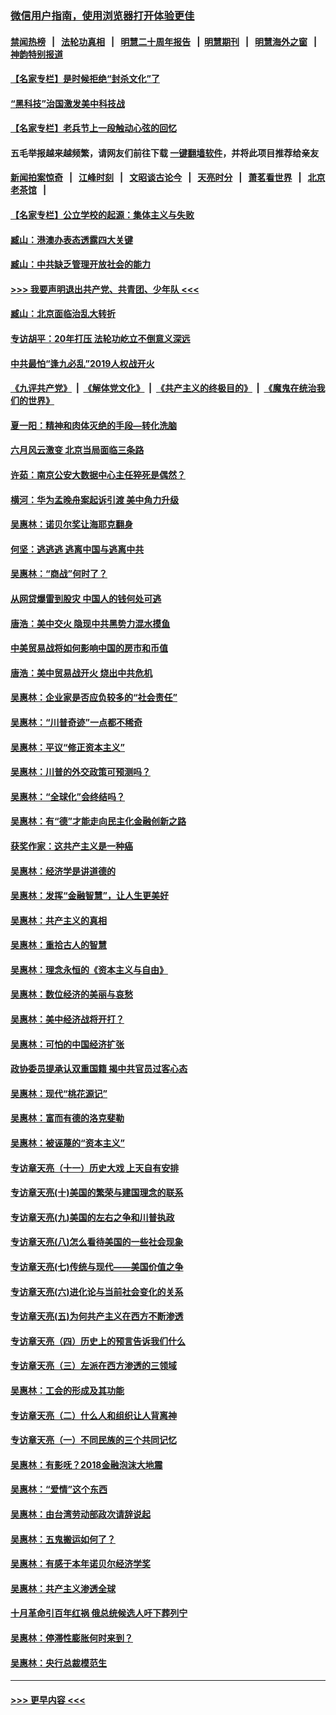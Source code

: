 ### [微信用户指南，使用浏览器打开体验更佳](https://github.com/gfw-breaker/banned-news1/blob/master/indexes/wechat-guide.md?t=0)
#### [禁闻热榜](热点新闻.md?t=0)  &nbsp;&nbsp;|&nbsp;&nbsp; [法轮功真相](https://github.com/gfw-breaker/truth/blob/master/README.md?t=0) &nbsp;&nbsp;|&nbsp;&nbsp; [明慧二十周年报告](https://github.com/gfw-breaker/mh-reports/blob/master/README.md?t=0) &nbsp;&nbsp;|&nbsp;&nbsp;[明慧期刊](https://github.com/gfw-breaker/mh-qikan) &nbsp;&nbsp;|&nbsp;&nbsp; [明慧海外之窗](https://github.com/gfw-breaker/mh-news/blob/master/README.md?t=0) &nbsp;&nbsp;|&nbsp;&nbsp; [神韵特别报道](https://github.com/gfw-breaker/mh-news/blob/master/shenyun.md?t=0)
#### [【名家专栏】是时候拒绝“封杀文化”了](../pages/nsc423/n11814093.md?t=02170511) 
#### [“黑科技”治国激发美中科技战](../pages/nsc423/n11638056.md?t=02170511) 
#### [【名家专栏】老兵节上一段触动心弦的回忆](../pages/nsc423/n11646016.md?t=02170511) 
#### 五毛举报越来越频繁，请网友们前往下载 [一键翻墙软件](https://github.com/gfw-breaker/ssr-accounts)，并将此项目推荐给亲友
#### [新闻拍案惊奇](https://github.com/gfw-breaker/banned-news1/blob/master/pages/link4.md) &nbsp;&nbsp;|&nbsp;&nbsp; [江峰时刻](https://github.com/gfw-breaker/banned-news1/blob/master/pages/link4.md) &nbsp;&nbsp;|&nbsp;&nbsp; [文昭谈古论今](https://github.com/gfw-breaker/banned-news1/blob/master/pages/link4.md) &nbsp;&nbsp;|&nbsp;&nbsp; [天亮时分](https://github.com/gfw-breaker/banned-news1/blob/master/pages/link4.md) &nbsp;&nbsp;|&nbsp;&nbsp; [萧茗看世界](https://github.com/gfw-breaker/banned-news1/blob/master/pages/link4.md) &nbsp;&nbsp;|&nbsp;&nbsp; [北京老茶馆](https://github.com/gfw-breaker/banned-news1/blob/master/pages/link4.md) &nbsp;&nbsp;|&nbsp;&nbsp; 
#### [【名家专栏】公立学校的起源：集体主义与失败](../pages/nsc423/n11601833.md?t=02170511) 
#### [臧山：港澳办表态透露四大关键](../pages/nsc423/n11421628.md?t=02170511) 
#### [臧山：中共缺乏管理开放社会的能力](../pages/nsc423/n11407457.md?t=02170511) 
#### [>>> 我要声明退出共产党、共青团、少年队 <<<](https://github.com/begood0513/goodnews/blob/master/quit/letter.md) 
#### [臧山：北京面临治乱大转折](../pages/nsc423/n11406895.md?t=02170511) 
#### [专访胡平：20年打压 法轮功屹立不倒意义深远](../pages/nsc423/n11398800.md?t=02170511) 
#### [中共最怕“逢九必乱”2019人权战开火](../pages/nsc423/n11385248.md?t=02170511) 
#### [《九评共产党》](https://github.com/begood0513/9ping.md/blob/master/README.md) &nbsp;|&nbsp; [《解体党文化》](../../../../jtdwh.md/blob/master/README.md)  &nbsp;|&nbsp; [《共产主义的终极目的》](../../../../gczydzjmd.md/blob/master/README.md) &nbsp;|&nbsp; [《魔鬼在统治我们的世界》](../../../../mgztzwmdsj.md/blob/master/README.md) 
#### [夏一阳：精神和肉体灭绝的手段—转化洗脑](../pages/nsc423/n11368250.md?t=02170511) 
#### [六月风云激变 北京当局面临三条路](../pages/nsc423/n11313668.md?t=02170511) 
#### [许茹：南京公安大数据中心主任猝死是偶然？](../pages/nsc423/n11064744.md?t=02170511) 
#### [横河：华为孟晚舟案起诉引渡 美中角力升级](../pages/nsc423/n11027230.md?t=02170511) 
#### [吴惠林：诺贝尔奖让海耶克翻身](../pages/nsc423/n10890049.md?t=02170511) 
#### [何坚：逃逃逃 逃离中国与逃离中共](../pages/nsc423/n10592891.md?t=02170511) 
#### [吴惠林：“商战”何时了？](../pages/nsc423/n10573558.md?t=02170511) 
#### [从网贷爆雷到股灾 中国人的钱何处可逃](../pages/nsc423/n10572800.md?t=02170511) 
#### [唐浩：美中交火 隐现中共黑势力混水摸鱼](../pages/nsc423/n10544040.md?t=02170511) 
#### [中美贸易战将如何影响中国的房市和币值](../pages/nsc423/n10543697.md?t=02170511) 
#### [唐浩：美中贸易战开火 烧出中共危机](../pages/nsc423/n10540126.md?t=02170511) 
#### [吴惠林：企业家是否应负较多的“社会责任”](../pages/nsc423/n10535022.md?t=02170511) 
#### [吴惠林：“川普奇迹”一点都不稀奇](../pages/nsc423/n10512808.md?t=02170511) 
#### [吴惠林：平议“修正资本主义”](../pages/nsc423/n10495724.md?t=02170511) 
#### [吴惠林：川普的外交政策可预测吗？](../pages/nsc423/n10462387.md?t=02170511) 
#### [吴惠林：“全球化”会终结吗？](../pages/nsc423/n10452838.md?t=02170511) 
#### [吴惠林：有“德”才能走向民主化金融创新之路](../pages/nsc423/n10432292.md?t=02170511) 
#### [获奖作家：这共产主义是一种癌](../pages/nsc423/n10431541.md?t=02170511) 
#### [吴惠林：经济学是讲道德的](../pages/nsc423/n10398014.md?t=02170511) 
#### [吴惠林：发挥“金融智慧”，让人生更美好](../pages/nsc423/n10375019.md?t=02170511) 
#### [吴惠林：共产主义的真相](../pages/nsc423/n10351394.md?t=02170511) 
#### [吴惠林：重拾古人的智慧](../pages/nsc423/n10337691.md?t=02170511) 
#### [吴惠林：理念永恒的《资本主义与自由》](../pages/nsc423/n10316274.md?t=02170511) 
#### [吴惠林：数位经济的美丽与哀愁](../pages/nsc423/n10292946.md?t=02170511) 
#### [吴惠林：美中经济战将开打？](../pages/nsc423/n10258825.md?t=02170511) 
#### [吴惠林：可怕的中国经济扩张](../pages/nsc423/n10219147.md?t=02170511) 
#### [政协委员提承认双重国籍 揭中共官员过客心态](../pages/nsc423/n10208809.md?t=02170511) 
#### [吴惠林：现代“桃花源记”](../pages/nsc423/n10185234.md?t=02170511) 
#### [吴惠林：富而有德的洛克斐勒](../pages/nsc423/n10142264.md?t=02170511) 
#### [吴惠林：被诬蔑的“资本主义”](../pages/nsc423/n10124816.md?t=02170511) 
#### [专访章天亮（十一）历史大戏 上天自有安排](../pages/nsc423/n10094905.md?t=02170511) 
#### [专访章天亮(十)美国的繁荣与建国理念的联系](../pages/nsc423/n10094899.md?t=02170511) 
#### [专访章天亮(九)美国的左右之争和川普执政](../pages/nsc423/n10094889.md?t=02170511) 
#### [专访章天亮(八)怎么看待美国的一些社会现象](../pages/nsc423/n10094857.md?t=02170511) 
#### [专访章天亮(七)传统与现代——美国价值之争](../pages/nsc423/n10093140.md?t=02170511) 
#### [专访章天亮(六)进化论与当前社会变化的关系](../pages/nsc423/n10092036.md?t=02170511) 
#### [专访章天亮(五)为何共产主义在西方不断渗透](../pages/nsc423/n10083620.md?t=02170511) 
#### [专访章天亮（四）历史上的预言告诉我们什么](../pages/nsc423/n10083606.md?t=02170511) 
#### [专访章天亮（三）左派在西方渗透的三领域](../pages/nsc423/n10081115.md?t=02170511) 
#### [吴惠林：工会的形成及其功能](../pages/nsc423/n10080633.md?t=02170511) 
#### [专访章天亮（二）什么人和组织让人背离神](../pages/nsc423/n10076637.md?t=02170511) 
#### [专访章天亮（一）不同民族的三个共同记忆](../pages/nsc423/n10074188.md?t=02170511) 
#### [吴惠林：有影呒？2018金融泡沫大地震](../pages/nsc423/n10040534.md?t=02170511) 
#### [吴惠林：“爱情”这个东西](../pages/nsc423/n10019423.md?t=02170511) 
#### [吴惠林：由台湾劳动部政次请辞说起](../pages/nsc423/n9979679.md?t=02170511) 
#### [吴惠林：五鬼搬运如何了？](../pages/nsc423/n9925338.md?t=02170511) 
#### [吴惠林：有感于本年诺贝尔经济学奖](../pages/nsc423/n9871883.md?t=02170511) 
#### [吴惠林：共产主义渗透全球](../pages/nsc423/n9812748.md?t=02170511) 
#### [十月革命引百年红祸 俄总统候选人吁下葬列宁](../pages/nsc423/n9810182.md?t=02170511) 
#### [吴惠林：停滞性膨胀何时来到？](../pages/nsc423/n9764136.md?t=02170511) 
#### [吴惠林：央行总裁模范生](../pages/nsc423/n9728134.md?t=02170511) 

----
#### [ >>> 更早内容 <<< ](../indexes/nsc423-earlier.md)
